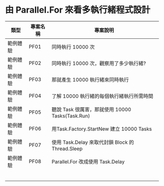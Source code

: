 # 由 Parallel.For 來看多執行緒程式設計

|類型|專案名稱|專案說明|
|-|-|-|
|範例體驗|PF01|同時執行 10000 次|
|範例體驗|PF02|同時執行 10000 次，觀察用了多少執行緒?|
|範例體驗|PF03|那就產生 10000 執行緒來同時執行|
|範例體驗|PF04|了解 10000 執行緒的每個執行緒執行所需時間|
|範例體驗|PF05|聽說 Task 很厲害，那就使用 10000 Tasks(Task.Run)|
|範例體驗|PF06|用Task.Factory.StartNew 建立 10000 Tasks|
|範例體驗|PF07|使用 Task.Delay 來取代封鎖 Block 的 Thread.Sleep|
|範例體驗|PF08|Parallel.For 改成使用 Task.Delay|
||||
||||
||||
||||
||||
||||

